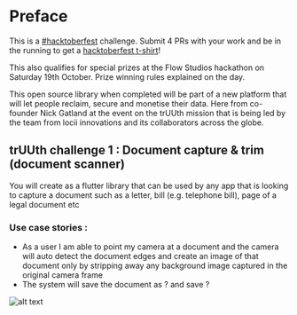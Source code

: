 # Preface

This is a [#hacktoberfest](https://hacktoberfest.digitalocean.com/) challenge. Submit 4 PRs with your work and be in the running to get a [hacktoberfest t-shirt](https://twitter.com/JGAntunes/status/1095704216021155840)!

This also qualifies for special prizes at the Flow Studios hackathon on Saturday 19th October. Prize winning rules explained on the day.

This open source library when completed will be part of a new platform that will let people reclaim, secure and monetise their data. Here from co-founder Nick Gatland at the event on the trUUth mission that is being led by the team from locii innovations and its collaborators across the globe.


## trUUth challenge 1  : Document capture & trim (document scanner)
 
You will create as a flutter library that can be used by any app that is looking to capture a document such as a letter, bill (e.g. telephone bill), page of a legal document etc
 
### Use case stories :
* As a user I am able to point my camera at a document and the camera will auto detect the document edges and create an image of that document only by stripping away any background image captured in the original camera frame
* The system will save the document as ? and save ?
 
![alt text][sample]

[sample]: https://github.com/lociiinnovation/trUUth_hackathon/blob/master/document-detection-scanning-sdk.png "Sample"
